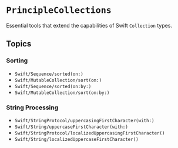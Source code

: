# ``PrincipleCollections``

Essential tools that extend the capabilities of Swift `Collection` types.

## Topics

### Sorting

- ``Swift/Sequence/sorted(on:)``
- ``Swift/MutableCollection/sort(on:)``
- ``Swift/Sequence/sorted(on:by:)``
- ``Swift/MutableCollection/sort(on:by:)``

### String Processing

- ``Swift/StringProtocol/uppercasingFirstCharacter(with:)``
- ``Swift/String/uppercaseFirstCharacter(with:)``
- ``Swift/StringProtocol/localizedUppercasingFirstCharacter()``
- ``Swift/String/localizedUppercaseFirstCharacter()``
